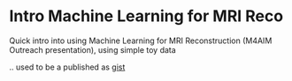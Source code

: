 # Intro Machine Learning for MRI Reco
Quick intro into using Machine Learning for MRI Reconstruction (M4AIM Outreach presentation),
using simple toy data

.. used to be a published as [gist](https://gist.github.com/fzimmermann89/6331868b3a42bf504c10b63c7675b05b)
